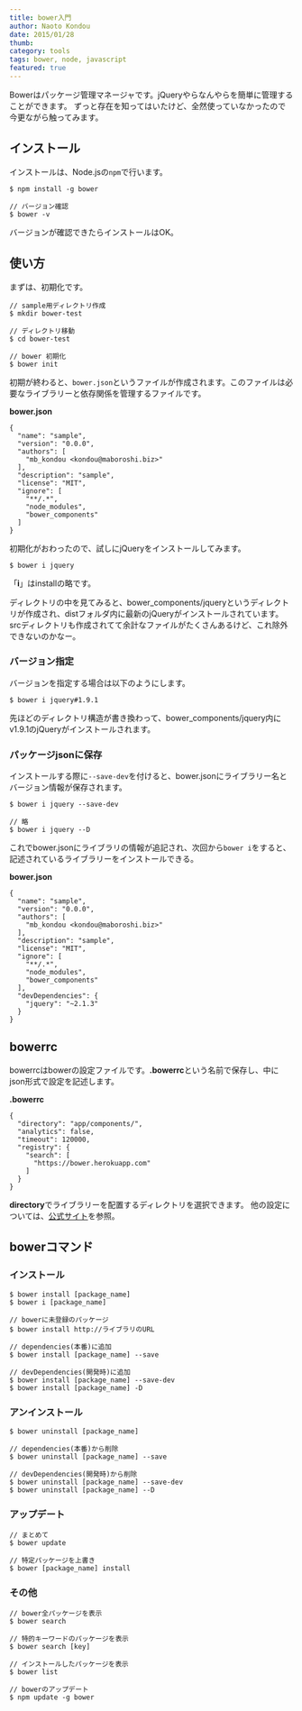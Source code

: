 ```yaml
---
title: bower入門
author: Naoto Kondou
date: 2015/01/28
thumb:
category: tools
tags: bower, node, javascript
featured: true
---
```



Bowerはパッケージ管理マネージャです。jQueryやらなんやらを簡単に管理することができます。
ずっと存在を知ってはいたけど、全然使っていなかったので今更ながら触ってみます。

## インストール
インストールは、Node.jsの`npm`で行います。

```
$ npm install -g bower

// バージョン確認
$ bower -v
```

バージョンが確認できたらインストールはOK。


## 使い方
まずは、初期化です。

```
// sample用ディレクトリ作成
$ mkdir bower-test

// ディレクトリ移動
$ cd bower-test

// bower 初期化
$ bower init
```

初期が終わると、`bower.json`というファイルが作成されます。このファイルは必要なライブラリーと依存関係を管理するファイルです。

**bower.json**

```
{
  "name": "sample",
  "version": "0.0.0",
  "authors": [
    "mb_kondou <kondou@maboroshi.biz>"
  ],
  "description": "sample",
  "license": "MIT",
  "ignore": [
    "**/.*",
    "node_modules",
    "bower_components"
  ]
}
```

初期化がおわったので、試しにjQueryをインストールしてみます。

```
$ bower i jquery
```

「**i**」はinstallの略です。

ディレクトリの中を見てみると、bower_components/jqueryというディレクトリが作成され、distフォルダ内に最新のjQueryがインストールされています。
srcディレクトリも作成されてて余計なファイルがたくさんあるけど、これ除外できないのかなー。

### バージョン指定
バージョンを指定する場合は以下のようにします。

```
$ bower i jquery#1.9.1
```

先ほどのディレクトリ構造が書き換わって、bower_components/jquery内にv1.9.1のjQueryがインストールされます。

### パッケージjsonに保存
インストールする際に`--save-dev`を付けると、bower.jsonにライブラリー名とバージョン情報が保存されます。

```
$ bower i jquery --save-dev

// 略
$ bower i jquery --D
```

これでbower.jsonにライブラリの情報が追記され、次回から`bower i`をすると、記述されているライブラリーをインストールできる。

**bower.json**

```
{
  "name": "sample",
  "version": "0.0.0",
  "authors": [
    "mb_kondou <kondou@maboroshi.biz>"
  ],
  "description": "sample",
  "license": "MIT",
  "ignore": [
    "**/.*",
    "node_modules",
    "bower_components"
  ],
  "devDependencies": {
    "jquery": "~2.1.3"
  }
}
```

## bowerrc
bowerrcはbowerの設定ファイルです。**.bowerrc**という名前で保存し、中にjson形式で設定を記述します。

**.bowerrc**

```
{
  "directory": "app/components/",
  "analytics": false,
  "timeout": 120000,
  "registry": {
    "search": [
      "https://bower.herokuapp.com"
    ]
  }
}
```

**directory**でライブラリーを配置するディレクトリを選択できます。
他の設定については、[公式サイト](http://bower.io/docs/config/)を参照。


## bowerコマンド
### インストール
```
$ bower install [package_name]
$ bower i [package_name]

// bowerに未登録のパッケージ
$ bower install http://ライブラリのURL

// dependencies(本番)に追加
$ bower install [package_name] --save

// devDependencies(開発時)に追加
$ bower install [package_name] --save-dev
$ bower install [package_name] -D

```

### アンインストール
```
$ bower uninstall [package_name]

// dependencies(本番)から削除
$ bower uninstall [package_name] --save

// devDependencies(開発時)から削除
$ bower uninstall [package_name] --save-dev
$ bower uninstall [package_name] --D
```

### アップデート
```
// まとめて
$ bower update

// 特定パッケージを上書き
$ bower [package_name] install
```

### その他
```
// bower全パッケージを表示
$ bower search

// 特的キーワードのパッケージを表示
$ bower search [key]

// インストールしたパッケージを表示
$ bower list

// bowerのアップデート
$ npm update -g bower
```